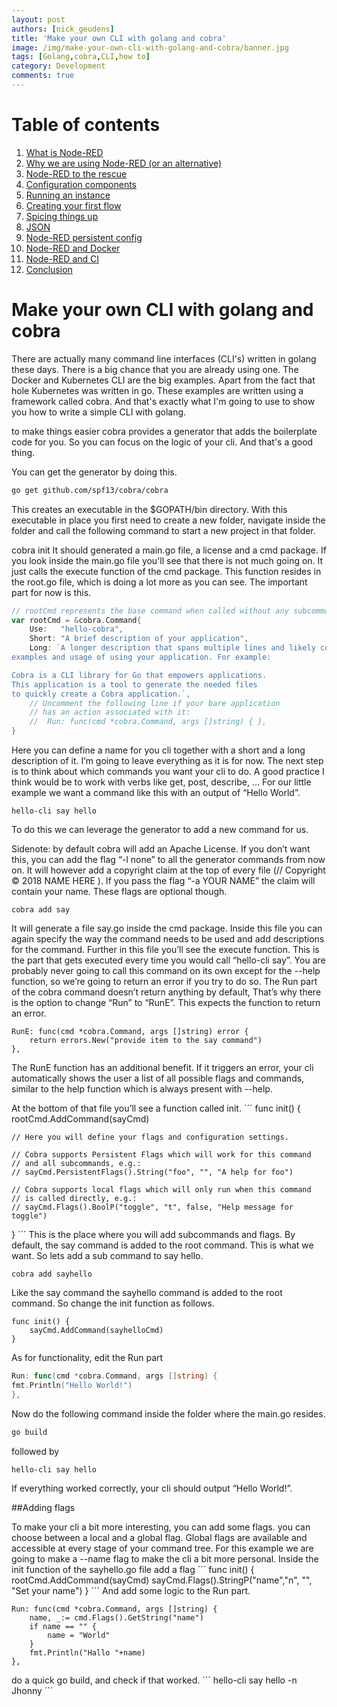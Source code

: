 ```yaml
---
layout: post
authors: [nick_geudens]
title: 'Make your own CLI with golang and cobra'
image: /img/make-your-own-cli-with-golang-and-cobra/banner.jpg
tags: [Golang,cobra,CLI,how to]
category: Development
comments: true
---
```


# Table of contents
1. [What is Node-RED](#what-is-node-red)
2. [Why we are using Node-RED (or an alternative)](#why-we-are-using-node-red-or-an-alternative)
3. [Node-RED to the rescue](#node-red-to-the-rescue)
4. [Configuration components](#configuration-components)
5. [Running an instance](#running-an-instance)
6. [Creating your first flow](#creating-your-first-flow)
7. [Spicing things up](#spicing-things-up)
8. [JSON](#json)
9. [Node-RED persistent config](#node-red-persistent-config)
10. [Node-RED and Docker](#node-red-and-docker)
11. [Node-RED and CI](#node-red-and-ci)
12. [Conclusion](#conclusion)

# Make your own CLI with golang and cobra

There are actually many command line interfaces (CLI's) written in golang these days. There is a big chance that you are already using one. The Docker and Kubernetes CLI are the big examples. Apart from the fact that hole Kubernetes was written in go. These examples are written using a framework called cobra. And that's exactly what I'm going to use to show you how to write a simple CLI with golang. 

to make things easier cobra provides a generator that adds the boilerplate code for you. So you can focus on the logic of your cli. And that's a good thing.

You can get the generator by doing this.
```bash
go get github.com/spf13/cobra/cobra
```
This creates an executable in the $GOPATH/bin directory. With this executable in place you first need to create a new folder, navigate inside the folder and call the following command to start a new project in that folder.

cobra init
It should generated a main.go file, a license and a cmd package. If you look inside the main.go file you'll see that there is not much going on. It just calls the execute function of the cmd package. This function resides in the root.go file, which is doing a lot more as you can see. The important part for now is this.

```go
// rootCmd represents the base command when called without any subcommands
var rootCmd = &cobra.Command{
    Use:   "hello-cobra",
    Short: "A brief description of your application",
    Long: `A longer description that spans multiple lines and likely contains
examples and usage of using your application. For example:

Cobra is a CLI library for Go that empowers applications.
This application is a tool to generate the needed files
to quickly create a Cobra application.`,
    // Uncomment the following line if your bare application
    // has an action associated with it:
    //  Run: func(cmd *cobra.Command, args []string) { },
}
```
Here you can define a name for you cli together with a short and a long description of it. I’m going to leave everything as it is for now. The next step is to think about which commands you want your cli to do. A good practice I think would be to work with verbs like get, post, describe, … For our little example we want a command like this with an output of “Hello World”.


```
hello-cli say hello
```
To do this we can leverage the generator to add a new command for us. 

Sidenote: by default cobra will add an Apache License. If you don’t want this, you can add the flag “-l none” to all the generator commands from now on. It will however add a copyright claim at the top of every file (// Copyright © 2018 NAME HERE <EMAIL ADDRESS>). If you pass the flag “-a YOUR NAME” the claim will contain your name. These flags are optional though.

```
cobra add say
```
It will generate a file say.go inside the cmd package. Inside this file you can again specify the way the command needs to be used and add descriptions for the command. Further in this file you’ll see the execute function. This is the part that gets executed every time you would call “hello-cli say”. You are probably never going to call this command on its own except for the --help function, so we’re going to return an error if you try to do so. The Run part of the cobra command doesn’t return anything by default, That’s why there is the option to change “Run” to “RunE”. This expects the function to return an error.
```
RunE: func(cmd *cobra.Command, args []string) error {
	return errors.New("provide item to the say command")
},
```
The RunE function has an additional benefit. If it triggers an error, your cli automatically shows the user a list of all possible flags and commands, similar to the help function which is always present with --help.

At the bottom of that file you’ll see a function called init.
´´´
func init() {
    rootCmd.AddCommand(sayCmd)

    // Here you will define your flags and configuration settings.

    // Cobra supports Persistent Flags which will work for this command
    // and all subcommands, e.g.:
    // sayCmd.PersistentFlags().String("foo", "", "A help for foo")

    // Cobra supports local flags which will only run when this command
    // is called directly, e.g.:
    // sayCmd.Flags().BoolP("toggle", "t", false, "Help message for toggle")
}
´´´
This is the place where you will add subcommands and flags. By default, the say command is added to the root command. This is what we want. So lets add a sub command to say hello.

```
cobra add sayhello
```
Like the say command the sayhello command is added to the root command. So change the init function as follows.
```
func init() {
	sayCmd.AddCommand(sayhelloCmd)
}
```
As for functionality, edit the Run part
```go
Run: func(cmd *cobra.Command, args []string) {
fmt.Println("Hello World!")
},

```
Now do the following command inside the folder where the main.go resides.

```bash
go build
```
followed by
```
hello-cli say hello
```
If everything worked correctly, your cli should output “Hello World!”.


##Adding flags

To make your cli a bit more interesting, you can add some flags. you can choose between a local and a global flag. Global flags are available and accessible at every stage of your command tree. For this example we are going to make a --name flag to make the cli a bit more personal.
Inside the init function of the sayhello.go file add a flag
´´´
func init() {
    	rootCmd.AddCommand(sayCmd)
 	sayCmd.Flags().StringP("name","n", "", "Set your name")
}
´´´
And add some logic to the Run part.
```
Run: func(cmd *cobra.Command, args []string) {
    name, _:= cmd.Flags().GetString("name")
    if name == "" {
        name = "World"
    }
    fmt.Println("Hallo "+name)
},

```
do a quick go build, and check if that worked.
´´´
hello-cli say hello -n Jhonny
´´´
